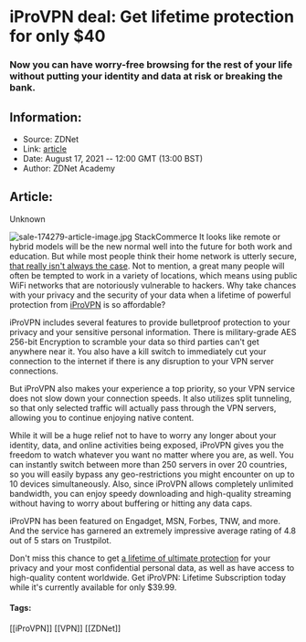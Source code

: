 # iProVPN deal: Get lifetime protection for only $40
### Now you can have worry-free browsing for the rest of your life without putting your identity and data at risk or breaking the bank.

## Information:
+ Source: ZDNet
+ Link: [article](https://www.zdnet.com/article/iprovpn-deal-get-lifetime-protection-for-only-40/)
+ Date: August 17, 2021 -- 12:00 GMT (13:00 BST)
+ Author: ZDNet Academy


## Article:
Unknown

![sale-174279-article-image.jpg](https://www.zdnet.com/a/hub/i/2021/08/12/94e52642-06c1-45a6-9d71-05c33f1c7d98/sale-174279-article-image.jpg)
 StackCommerce
 It looks like remote or hybrid models will be the new normal well into the future for both work and education. But while most people think their home network is utterly secure, [that really isn't always the case](https://www.zdnet.com/paid-content/article/do-you-need-a-vpn-when-working-from-home/). Not to mention, a great many people will often be tempted to work in a variety of locations, which means using public WiFi networks that are notoriously vulnerable to hackers. Why take chances with your privacy and the security of your data when a lifetime of powerful protection from [iProVPN](https://academy.zdnet.com/sales/iprovpn-lifetime-subscription?utm_source=zdnet.com&utm_medium=referral&utm_campaign=iprovpn-lifetime-subscription&utm_term=scsf-506575&utm_content=a0x1P000004UEdgQAG&scsonar=1) is so affordable?


iProVPN includes several features to provide bulletproof protection to your privacy and your sensitive personal information. There is military-grade AES 256-bit Encryption to scramble your data so third parties can't get anywhere near it. You also have a kill switch to immediately cut your connection to the internet if there is any disruption to your VPN server connections.

But iProVPN also makes your experience a top priority, so your VPN service does not slow down your connection speeds. It also utilizes split tunneling, so that only selected traffic will actually pass through the VPN servers, allowing you to continue enjoying native content.

While it will be a huge relief not to have to worry any longer about your identity, data, and online activities being exposed, iProVPN gives you the freedom to watch whatever you want no matter where you are, as well. You can instantly switch between more than 250 servers in over 20 countries, so you will easily bypass any geo-restrictions you might encounter on up to 10 devices simultaneously. Also, since iProVPN allows completely unlimited bandwidth, you can enjoy speedy downloading and high-quality streaming without having to worry about buffering or hitting any data caps.

iProVPN has been featured on Engadget, MSN, Forbes, TNW, and more. And the service has garnered an extremely impressive average rating of 4.8 out of 5 stars on Trustpilot.

Don't miss this chance to get [a lifetime of ultimate protection](https://academy.zdnet.com/sales/iprovpn-lifetime-subscription?utm_source=zdnet.com&utm_medium=referral&utm_campaign=iprovpn-lifetime-subscription&utm_term=scsf-506575&utm_content=a0x1P000004UEdgQAG&scsonar=1) for your privacy and your most confidential personal data, as well as have access to high-quality content worldwide. Get iProVPN: Lifetime Subscription today while it's currently available for only $39.99.





#### Tags:
[[iProVPN]] [[VPN]] [[ZDNet]]
